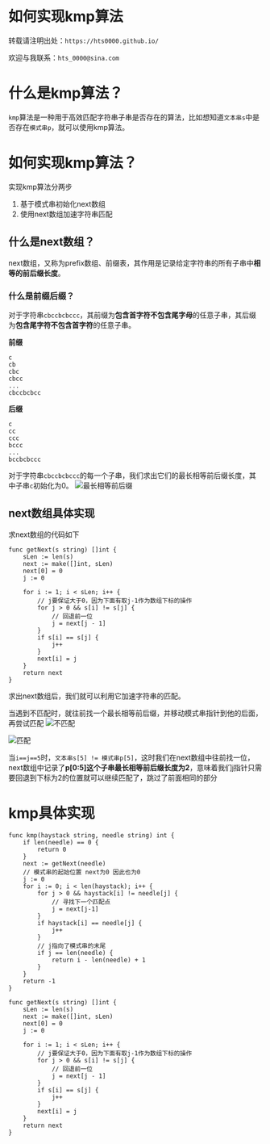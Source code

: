 # 如何实现kmp算法


<!--more-->

转载请注明出处：`https://hts0000.github.io/`

欢迎与我联系：`hts_0000@sina.com`

# 什么是kmp算法？
`kmp`算法是一种用于高效匹配字符串子串是否存在的算法，比如想知道`文本串s`中是否存在`模式串p`，就可以使用kmp算法。

# 如何实现kmp算法？
实现kmp算法分两步
1. 基于模式串初始化next数组
2. 使用next数组加速字符串匹配

## 什么是next数组？
next数组，又称为prefix数组、前缀表，其作用是记录给定字符串的所有子串中**相等的前后缀长度**。

### 什么是前缀后缀？
对于字符串`cbccbcbccc`，其前缀为**包含首字符不包含尾字母**的任意子串，其后缀为**包含尾字符不包含首字符**的任意子串。

**前缀**
```
c
cb
cbc
cbcc
...
cbccbcbcc
```
**后缀**
```
c
cc
ccc
bccc
...
bccbcbccc
```

对于字符串`cbccbcbccc`的每一个子串，我们求出它们的最长相等前后缀长度，其中子串`c`初始化为0。
![最长相等前后缀](https://cdn.jsdelivr.net/gh/hts0000/images/202202111728900.jpg "最长相等前后缀")

## next数组具体实现
求next数组的代码如下
```golang
func getNext(s string) []int {
    sLen := len(s)
    next := make([]int, sLen)
    next[0] = 0
    j := 0

    for i := 1; i < sLen; i++ {
        // j要保证大于0，因为下面有取j-1作为数组下标的操作
        for j > 0 && s[i] != s[j] {
            // 回退前一位
            j = next[j - 1]
        }
        if s[i] == s[j] {
            j++
        }
        next[i] = j
    }
    return next
}
```

求出next数组后，我们就可以利用它加速字符串的匹配。

当遇到不匹配时，就往前找一个最长相等前后缀，并移动模式串指针到他的后面，再尝试匹配
![不匹配](https://cdn.jsdelivr.net/gh/hts0000/images/202202111925536.png "不匹配")

![匹配](https://cdn.jsdelivr.net/gh/hts0000/images/202202111926824.png "匹配")

当`i==j==5`时，`文本串s[5] != 模式串p[5]`，这时我们在next数组中往前找一位，next数组中记录了**p[0:5]这个子串最长相等前后缀长度为2**，意味着我们j指针只需要回退到下标为2的位置就可以继续匹配了，跳过了前面相同的部分

# kmp具体实现
```golang
func kmp(haystack string, needle string) int {
	if len(needle) == 0 {
		return 0
	}
	next := getNext(needle)
    // 模式串的起始位置 next为0 因此也为0
	j := 0
	for i := 0; i < len(haystack); i++ {
		for j > 0 && haystack[i] != needle[j] {
            // 寻找下一个匹配点
			j = next[j-1]
		}
		if haystack[i] == needle[j] {
			j++
		}
        // j指向了模式串的末尾
		if j == len(needle) {
			return i - len(needle) + 1
		}
	}
	return -1
}

func getNext(s string) []int {
    sLen := len(s)
    next := make([]int, sLen)
    next[0] = 0
    j := 0

    for i := 1; i < sLen; i++ {
        // j要保证大于0，因为下面有取j-1作为数组下标的操作
        for j > 0 && s[i] != s[j] {
            // 回退前一位
            j = next[j - 1]
        }
        if s[i] == s[j] {
            j++
        }
        next[i] = j
    }
    return next
}
```

